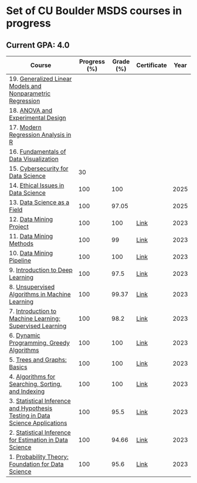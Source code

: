# Set of CU Boulder MSDS courses in progress

## Current GPA: 4.0

| Course | Progress (%) | Grade (%) | Certificate | Year |
| --- | --- | --- | --- | --- |
| 19. [Generalized Linear Models and Nonparametric Regression](https://www.coursera.org/learn/generalized-linear-models-and-nonparametric-regression?specialization=statistical-modeling-for-data-science-applications) |  |  |  |  |
| 18. [ANOVA and Experimental Design](https://www.coursera.org/learn/anova-and-experimental-design?specialization=statistical-modeling-for-data-science-applications) |  |  |  |  |
| 17. [Modern Regression Analysis in R](https://www.coursera.org/learn/modern-regression-analysis-in-r?specialization=statistical-modeling-for-data-science-applications) |  |  |  |  |
| 16. [Fundamentals of Data Visualization](https://www.coursera.org/learn/fundamentals-of-data-visualization?specialization=vital-skills-for-data-science) |  |  |  |  |
| 15. [Cybersecurity for Data Science](https://www.coursera.org/learn/cybersecurity-for-data-science?specialization=vital-skills-for-data-science) | 30 |  |  |  |
| 14. [Ethical Issues in Data Science](https://www.coursera.org/learn/ethical-issues-data-science?specialization=vital-skills-for-data-science) | 100 | 100 |  | 2025 |
| 13. [Data Science as a Field](https://www.coursera.org/learn/data-science-as-a-field?specialization=vital-skills-for-data-science) | 100 | 97.05 |  | 2025 |
| 12. [Data Mining Project](https://www.coursera.org/learn/data-mining-theory-practice-project?specialization=data-mining-foundations-practice) | 100 | 100 | [Link](https://coursera.org/share/23dcd7083ab5ff50d73c30798437993e) | 2023 |
| 11. [Data Mining Methods](https://www.coursera.org/learn/data-mining-methods?specialization=data-mining-foundations-practice) | 100 | 99 | [Link](https://coursera.org/share/a6aa465e09975b8cd1ebcef154f1bf7f) | 2023 |
| 10. [Data Mining Pipeline](https://www.coursera.org/learn/data-mining-pipeline?specialization=data-mining-foundations-practice) | 100 | 100 | [Link](https://coursera.org/share/1e59295c03d0c03a493b5dfc749819a9) | 2023 |
| 9. [Introduction to Deep Learning](https://www.coursera.org/learn/introduction-to-deep-learning-boulder?specialization=machine-learnin-theory-and-hands-on-practice-with-pythong-cu) | 100 | 97.5 | [Link](https://coursera.org/share/394fcccb8daea490e98235c141c6730b) | 2023 |
| 8. [Unsupervised Algorithms in Machine Learning](https://www.coursera.org/learn/unsupervised-algorithms-in-machine-learning?specialization=machine-learnin-theory-and-hands-on-practice-with-pythong-cu) | 100 | 99.37 | [Link](https://coursera.org/share/98fd78b852d727bf63f21a7f75fbd07b) | 2023 |
| 7. [Introduction to Machine Learning: Supervised Learning](https://www.coursera.org/learn/introduction-to-machine-learning-supervised-learning) | 100 | 98.2 | [Link](https://coursera.org/share/f0054655e7f1b19e5ceef13583c8db6b) | 2023 |
| 6. [Dynamic Programming, Greedy Algorithms](https://www.coursera.org/learn/dynamic-programming-greedy-algorithms?specialization=boulder-data-structures-algorithms) | 100 | 100 | [Link](https://coursera.org/share/907077601b824399af8380d63e169287) | 2023 |
| 5. [Trees and Graphs: Basics](https://www.coursera.org/learn/trees-graphs-basics?specialization=boulder-data-structures-algorithms) | 100 | 100 | [Link](https://coursera.org/share/ce08c3bf512370237521174ae7869c7f) | 2023 |
| 4. [Algorithms for Searching, Sorting, and Indexing](https://www.coursera.org/learn/algorithms-searching-sorting-indexing?specialization=boulder-data-structures-algorithms) | 100 | 100 | [Link](https://coursera.org/share/c3b3c0582ca722b35268aa557708f5e0) | 2023 |
| 3. [Statistical Inference and Hypothesis Testing in Data Science Applications](https://www.coursera.org/learn/statistical-inference-and-hypothesis-testing-in-data-science-applications?specialization=statistical-inference-for-data-science-applications) | 100 | 95.5 | [Link](https://coursera.org/share/c826278ac7d78d2b9b5f85c56555649a) | 2023 |
| 2. [Statistical Inference for Estimation in Data Science](https://www.coursera.org/learn/statistical-inference-for-estimation-in-data-science?specialization=statistical-inference-for-data-science-applications) | 100 | 94.66 | [Link](https://coursera.org/share/c826278ac7d78d2b9b5f85c56555649a) | 2023 |
| 1. [Probability Theory: Foundation for Data Science](https://www.coursera.org/learn/probability-theory-foundation-for-data-science#modules) | 100 | 95.6 | [Link](https://coursera.org/share/17aa125458fba4667345154d8c436a3b) | 2023 |
